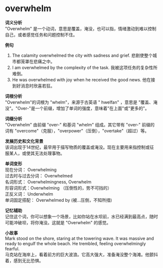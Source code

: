 # overwhelm

**词义分析**  
"Overwhelm" 是一个动词，意思是覆盖，淹没，也可以指，情绪激动到难以控制自己，或者感觉任务和问题控制不住。

  

**例句**

  

1.  The calamity overwhelmed the city with sadness and grief. 悲剧使整个城市都笼罩在悲痛之中。
2.  I am overwhelmed by the complexity of the task. 我被这项任务的复杂性所难倒。
3.  He was overwhelmed with joy when he received the good news. 他在接到好消息时欣喜若狂。

  

**词根分析**  
"Overwhelm"的词根为 "whelm"，来源于古英语 " hwelfan" ，意思是 "覆盖、淹没"。"Over-"是一个前缀，增加了单词的强度，意味着"在上面"或"更多的"。

  

**词缀分析**  
"Overwhelm" 由前缀 "over-" 和基词 "whelm" 组成。其它带有 "over-" 前缀的词有 "overcome"（克服），"overpower"（压倒），"overtake"（超过）等。

  

**发展历史和文化背景**  
该词出现于14世纪，最早用于描写物质的覆盖或淹没。现在主要用来指控制或征服某人，或使其无法处理事物。

  

**单词变形**  
现在分词： Overwhelming  
过去时与过去分词： Overwhelmed  
名词形式： Overwhelmingness, Overwhelm  
形容词形式：Overwhelming （压倒性的，势不可挡的）  
正反义词： Underwhelm  
单词固定搭配： Overwhelmed by (被...压倒，不知所措)

  

**记忆辅助**  
记住这个词，你可以想象一个场景，比如你站在水坝前，水已经满到最高点，随时可能冲破坝，将你淹没。这就是 "Overwhelm" 的感觉。

  

**小故事**  
Mark stood on the shore, staring at the towering wave. It was massive and ready to engulf the whole beach. He trembled, feeling overwhelmingly fearful.  
马克站在海岸上，看着前方的巨大波浪。它高大强大，准备淹没整个海滩。他颤抖着，感到无比恐惧。
